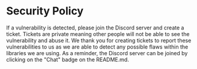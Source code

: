 # Security Policy

If a vulnerability is detected, please join the Discord server and create a ticket. Tickets are private meaning
other people will not be able to see the vulnerability and abuse it. We thank you for creating tickets to report
these vulnerabilities to us as we are able to detect any possible flaws within the libraries we are using. As a
reminder, the Discord server can be joined by clicking on the "Chat" badge on the README.md.
